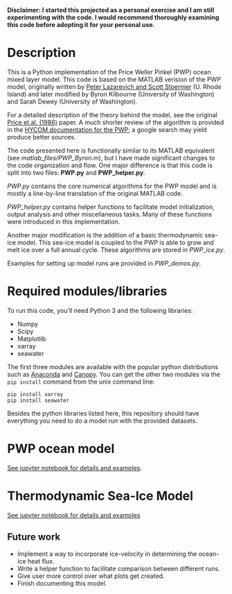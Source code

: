 **Disclaimer: I started this projected as a personal exercise and I am still experimenting with the code. I would recommend thoroughly examining this code before adopting it for your personal use.** 


# Description

This is a Python implementation of the Price Weller Pinkel (PWP) ocean mixed layer model. This code is based on the MATLAB verision of the PWP model, originally written by [Peter Lazarevich and Scott Stoermer](http://www.po.gso.uri.edu/rafos/research/pwp/) (U. Rhode Island) and later modified by Byron Kilbourne (University of Washington) and Sarah Dewey (University of Washington).

For a detailed description of the theory behind the model, see the original [Price et al. (1986)](http://onlinelibrary.wiley.com/doi/10.1029/JC091iC07p08411/full) paper. A much shorter review of the algorithm is provided in the [HYCOM documentation for the PWP](https://hycom.org/attachments/067_pwp.pdf); a google search may yield produce better sources.

The code presented here is functionally similar to its MATLAB equivalent (see *matlab_files/PWP_Byron.m*), but I have made significant changes to the code organization and flow. One major difference is that this code is split into two files: **PWP.py** and **PWP_helper.py**. 

*PWP.py* contains the core numerical algorithms for the PWP model and is mostly a line-by-line translation of the original MATLAB code. 

*PWP_helper.py* contains helper functions to facilitate model initialization, output analysis and other miscellaneous tasks. Many of these functions were introduced in this implementation.

Another major modification is the addition of a basic thermodynamic sea-ice model. This sea-ice model is coupled to the PWP is able to grow and melt ice over a full annual cycle. These algorithms are stored in *PWP_ice.py*.

Examples for setting up model runs are provided in *PWP_demos.py*.  

# Required modules/libraries
To run this code, you'll need Python 3 and the following libraries:

+ Numpy
+ Scipy
+ Matplotlib
+ xarray
+ seawater

The first three modules are available with the popular python distributions such as [Anaconda](https://www.continuum.io/downloads) and [Canopy](https://store.enthought.com/downloads/#default). You can get the other two modules via the `pip install` command from the unix command line:

```
pip install xarray
pip install seawater
```

Besides the python libraries listed here, this repository should have everything you need to do a model run with the provided datasets.


# PWP ocean model
[See jupyter notebook for details and examples](https://github.com/earlew/pwp_python/blob/with_sea_ice_v2/PWP_model.ipynb).



# Thermodynamic Sea-Ice Model
[See jupyter notebook for details and examples](https://github.com/earlew/pwp_python/blob/with_sea_ice_v2/PWP_ice_model.ipynb)



## Future work
+ Implement a way to incorporate ice-velocity in determining the ocean-ice heat flux.
+ Write a helper function to facilitate comparison between different runs.
+ Give user more control over what plots get created.
+ Finish documenting this model.


